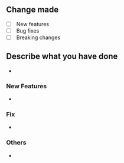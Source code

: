 ## Change made

- [ ]  New features
- [ ]  Bug fixes
- [ ]  Breaking changes
## Describe what you have done
-
### New Features
- 
### Fix
- 
### Others
- 